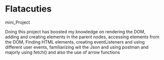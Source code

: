 # Flatacuties
mini_Project

Doing this project has boosted my knowledge on rendering the DOM, adding and creating elements in the parent nodes, accessing elements from the DOM, Finding HTML elements, creating eventListeners and using different user events, familiarizing wit the Json and using postman and majorly using fetch() and also the use of arrow functions
